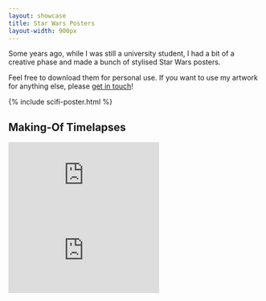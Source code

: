 ```yaml
---
layout: showcase
title: Star Wars Posters
layout-width: 900px
---
```


Some years ago, while I was still a university student, I had a bit of a creative phase and made a bunch of stylised Star Wars posters.

Feel free to download them for personal use. If you want to use my artwork for anything else, please [get in touch](mailto:max@moehrenzahn.de)!

{% include scifi-poster.html %}

## Making-Of Timelapses

<iframe src="https://www.youtube-nocookie.com/embed/e7LKiIM8Sno?rel=0" frameborder="0" allowfullscreen></iframe>
<iframe src="https://www.youtube-nocookie.com/embed/-Kt6VT7H3JQ?rel=0" frameborder="0" allowfullscreen></iframe>
